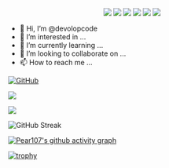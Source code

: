 <div align="center">
  <img src="https://img.shields.io/badge/-JavaScript-f6da1c?style=flat&logo=javascript&logoColor=white">
  <img src="https://img.shields.io/badge/-TypeScript-2b6dbf?style=flat&logo=typescript&logoColor=white">
  <img src="https://img.shields.io/badge/-React-00b4ce?style=flat&logo=react&logoColor=white">
  <img src="https://img.shields.io/badge/-Next-black?style=flat&logo=next.js&logoColor=white">
  <img src="https://img.shields.io/badge/wechat_miniprogram-09b955?style=flat&logo=wechat&logoColor=white">
  <img src="https://img.shields.io/badge/-less-bf608e?style=flat&logo=less&logoColor=white">
</div>

- 👋 Hi, I’m @devolopcode
- 👀 I’m interested in ...
- 🌱 I’m currently learning ...
- 💞️ I’m looking to collaborate on ...
- 📫 How to reach me ...

[![GitHub](https://img.shields.io/badge/dynamic/json?logo=github&label=GitHub&labelColor=495867&color=495867&query=%24.data.totalSubs&url=https%3A%2F%2Fapi.spencerwoo.com%2Fsubstats%2F%3Fsource%3Dgithub%26queryKey%3Dhayschan&style=flat-square)](https://github.com/Pear107)

![](https://github-readme-stats.vercel.app/api?username=Pear107)

![](https://github-readme-stats.vercel.app/api/top-langs/?username=Pear107&layout=compact)

![GitHub Streak](https://github-readme-streak-stats.herokuapp.com/?user=Pear107&theme=dark)

[![Pear107's github activity graph](https://github-readme-activity-graph.cyclic.app/graph?username=Pear107)](https://github.com/ashutosh00710/github-readme-activity-graph)

[![trophy](https://github-profile-trophy.vercel.app/?username=Pear107&theme=onedark)](https://github.com/ryo-ma/github-profile-trophy)
